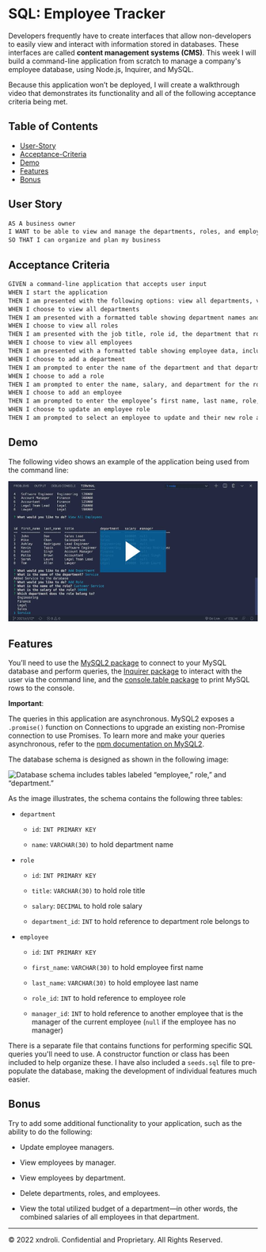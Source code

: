 # SQL: Employee Tracker

Developers frequently have to create interfaces that allow non-developers to easily view and interact with information stored in databases. These interfaces are called **content management systems (CMS)**. This week I will build a command-line application from scratch to manage a company's employee database, using Node.js, Inquirer, and MySQL.

Because this application won’t be deployed, I will create a walkthrough video that demonstrates its functionality and all of the following acceptance criteria being met.

## Table of Contents

- [User-Story](#User-Story)
- [Acceptance-Criteria](#Acceptance-Criteria)
- [Demo](#Demo)
- [Features](#Features)
- [Bonus](#Bonus)

## User Story

```md
AS A business owner
I WANT to be able to view and manage the departments, roles, and employees in my company
SO THAT I can organize and plan my business
```

## Acceptance Criteria

```md
GIVEN a command-line application that accepts user input
WHEN I start the application
THEN I am presented with the following options: view all departments, view all roles, view all employees, add a department, add a role, add an employee, and update an employee role
WHEN I choose to view all departments
THEN I am presented with a formatted table showing department names and department ids
WHEN I choose to view all roles
THEN I am presented with the job title, role id, the department that role belongs to, and the salary for that role
WHEN I choose to view all employees
THEN I am presented with a formatted table showing employee data, including employee ids, first names, last names, job titles, departments, salaries, and managers that the employees report to
WHEN I choose to add a department
THEN I am prompted to enter the name of the department and that department is added to the database
WHEN I choose to add a role
THEN I am prompted to enter the name, salary, and department for the role and that role is added to the database
WHEN I choose to add an employee
THEN I am prompted to enter the employee’s first name, last name, role, and manager, and that employee is added to the database
WHEN I choose to update an employee role
THEN I am prompted to select an employee to update and their new role and this information is updated in the database
```

## Demo

The following video shows an example of the application being used from the command line:

[![A video thumbnail shows the command-line employee management application with a play button overlaying the view.](./assets/images/SQL%20Employee%20Tracker.jpg)](https://2u-20.wistia.com/medias/2lnle7xnpk?wvideo=2lnle7xnpk")

## Features

You’ll need to use the [MySQL2 package](https://www.npmjs.com/package/mysql2) to connect to your MySQL database and perform queries, the [Inquirer package](https://www.npmjs.com/package/inquirer) to interact with the user via the command line, and the [console.table package](https://www.npmjs.com/package/console.table) to print MySQL rows to the console.

**Important**:

The queries in this application are asynchronous. MySQL2 exposes a `.promise()` function on Connections to upgrade an existing non-Promise connection to use Promises. To learn more and make your queries asynchronous, refer to the [npm documentation on MySQL2](https://www.npmjs.com/package/mysql2).

The database schema is designed as shown in the following image:

![Database schema includes tables labeled “employee,” role,” and “department.”](./Assets/12-sql-homework-demo-01.png)

As the image illustrates, the schema contains the following three tables:

- `department`

  - `id`: `INT PRIMARY KEY`

  - `name`: `VARCHAR(30)` to hold department name

- `role`

  - `id`: `INT PRIMARY KEY`

  - `title`: `VARCHAR(30)` to hold role title

  - `salary`: `DECIMAL` to hold role salary

  - `department_id`: `INT` to hold reference to department role belongs to

- `employee`

  - `id`: `INT PRIMARY KEY`

  - `first_name`: `VARCHAR(30)` to hold employee first name

  - `last_name`: `VARCHAR(30)` to hold employee last name

  - `role_id`: `INT` to hold reference to employee role

  - `manager_id`: `INT` to hold reference to another employee that is the manager of the current employee (`null` if the employee has no manager)

There is a separate file that contains functions for performing specific SQL queries you'll need to use. A constructor function or class has been included to help organize these. I have also included a `seeds.sql` file to pre-populate the database, making the development of individual features much easier.

## Bonus

Try to add some additional functionality to your application, such as the ability to do the following:

- Update employee managers.

- View employees by manager.

- View employees by department.

- Delete departments, roles, and employees.

- View the total utilized budget of a department&mdash;in other words, the combined salaries of all employees in that department.

---

© 2022 xndroli. Confidential and Proprietary. All Rights Reserved.

